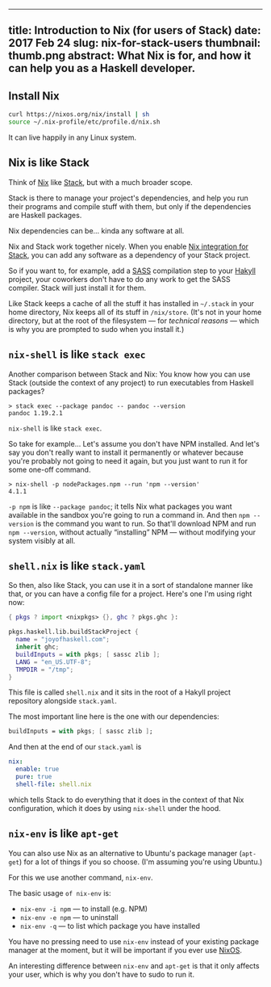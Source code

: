 --------------------------------------------------------------------------------
title:     Introduction to Nix (for users of Stack)
date:      2017 Feb 24
slug:      nix-for-stack-users
thumbnail: thumb.png
abstract:  What Nix is for, and how it can help you as a Haskell developer.
--------------------------------------------------------------------------------

## Install Nix

```bash
curl https://nixos.org/nix/install | sh
source ~/.nix-profile/etc/profile.d/nix.sh
```

It can live happily in any Linux system.

## Nix is like Stack

Think of [Nix][nix] like [Stack][stack], but with a much broader scope.

  [nix]: https://nixos.org/nix/
  [stack]: https://docs.haskellstack.org/en/stable/README/

Stack is there to manage your project's dependencies, and help you run their
programs and compile stuff with them, but only if the dependencies are Haskell
packages.

Nix dependencies can be… kinda any software at all.

Nix and Stack work together nicely. When you enable [Nix integration for
Stack][integration], you can add any software as a dependency of your Stack
project.

  [integration]: https://github.com/commercialhaskell/stack/blob/master/doc/nix_integration.md

So if you want to, for example, add a [SASS][sass] compilation step to your
[Hakyll][hakyll] project, your coworkers don't have to do any work to get the
SASS compiler. Stack will just install it for them.

  [sass]: http://sass-lang.com/
  [hakyll]: https://jaspervdj.be/hakyll/

Like Stack keeps a cache of all the stuff it has installed in `~/.stack` in your
home directory, Nix keeps all of its stuff in `/nix/store`. (It's not in your
home directory, but at the root of the filesystem — for *technical reasons* —
which is why you are prompted to sudo when you install it.)

## `nix-shell` is like `stack exec`

Another comparison between Stack and Nix: You know how you can use Stack
(outside the context of any project) to run executables from Haskell packages?

```
> stack exec --package pandoc -- pandoc --version
pandoc 1.19.2.1
```

`nix-shell` is like `stack exec`.

So take for example… Let's assume you don't have NPM installed. And let's say
you don't really want to install it permanently or whatever because you're
probably not going to need it again, but you just want to run it for some
one-off command.

```
> nix-shell -p nodePackages.npm --run 'npm --version'
4.1.1
```

`-p npm` is like `--package pandoc`; it tells Nix what packages you want
available in the sandbox you're going to run a command in. And then `npm
--version` is the command you want to run. So that'll download NPM and run `npm
--version`, without actually “installing” NPM — without modifying your system
visibly at all.

## `shell.nix` is like `stack.yaml`

So then, also like Stack, you can use it in a sort of standalone manner like
that, or you can have a config file for a project. Here's one I'm using right
now:

```nix
{ pkgs ? import <nixpkgs> {}, ghc ? pkgs.ghc }:

pkgs.haskell.lib.buildStackProject {
  name = "joyofhaskell.com";
  inherit ghc;
  buildInputs = with pkgs; [ sassc zlib ];
  LANG = "en_US.UTF-8";
  TMPDIR = "/tmp";
}
```

This file is called `shell.nix` and it sits in the root of a Hakyll project
repository alongside `stack.yaml`.

The most important line here is the one with our dependencies:

```nix
buildInputs = with pkgs; [ sassc zlib ];
```

And then at the end of our `stack.yaml` is

```yaml
nix:
  enable: true
  pure: true
  shell-file: shell.nix
```

which tells Stack to do everything that it does in the context of that Nix
configuration, which it does by using `nix-shell` under the hood.

## `nix-env` is like `apt-get`

You can also use Nix as an alternative to Ubuntu's package manager (`apt-get`)
for a lot of things if you so choose. (I'm assuming you're using Ubuntu.)

For this we use another command, `nix-env`.

The basic usage `of nix-env` is:

* `nix-env -i npm` — to install (e.g. NPM)
* `nix-env -e npm` — to uninstall
* `nix-env -q` — to list which package you have installed

You have no pressing need to use `nix-env` instead of your existing package
manager at the moment, but it will be important if you ever use [NixOS][nixos].

  [nixos]: https://nixos.org/

An interesting difference between `nix-env` and `apt-get` is that it only
affects your user, which is why you don't have to sudo to run it.

